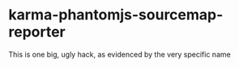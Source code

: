 # karma-phantomjs-sourcemap-reporter
This is one big, ugly hack, as evidenced by the very specific name
